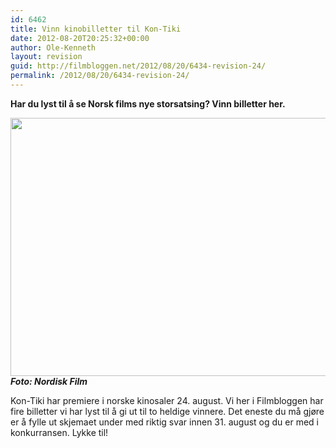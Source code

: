 ```yaml
---
id: 6462
title: Vinn kinobilletter til Kon-Tiki
date: 2012-08-20T20:25:32+00:00
author: Ole-Kenneth
layout: revision
guid: http://filmbloggen.net/2012/08/20/6434-revision-24/
permalink: /2012/08/20/6434-revision-24/
---
```

**Har du lyst til å se Norsk films nye storsatsing? Vinn billetter her.**<!--more-->

  
<a href="http://filmbloggen.net/?attachment_id=6435" rel="attachment wp-att-6435"><img class="alignnone size-large wp-image-6435" src="http://filmbloggen.net/wp-content/uploads//2012/08/kontiki-620x413.jpg" alt="" width="620" height="413" /></a>  
**_Foto: Nordisk Film_**

Kon-Tiki har premiere i norske kinosaler 24. august. Vi her i Filmbloggen har fire billetter vi har lyst til å gi ut til to heldige vinnere. Det eneste du må gjøre er å fylle ut skjemaet under med riktig svar innen 31. august og du er med i konkurransen. Lykke til!